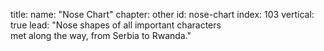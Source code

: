 title: 
    name: "Nose Chart"
    chapter: other
id: nose-chart
index: 103
vertical: true
lead: "Nose shapes of all important characters <br>met along the way, from Serbia to Rwanda."